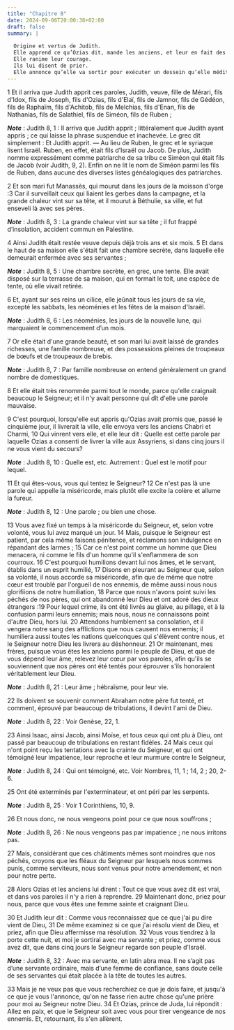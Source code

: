 ```yaml
---
title: "Chapitre 8"
date: 2024-09-06T20:00:38+02:00
draft: false
summary: |
  
  Origine et vertus de Judith.
  Elle apprend ce qu’Ozias dit, mande les anciens, et leur en fait des reproches.
  Elle ranime leur courage.
  Ils lui disent de prier.
  Elle annonce qu’elle va sortir pour exécuter un dessein qu’elle médite.
---
```



1 Et il arriva que Judith apprit ces paroles, Judith, veuve, fille de Mérari, fils d'Idox, fils de Joseph, fils d'Ozias, fils d'Elaï, fils de Jamnor, fils de Gédéon, fils de Raphaïm, fils d'Achitob, fils de Melchias, fils d'Enan, fils de Nathanias, fils de Salathiel, fils de Siméon, fils de Ruben ;

***Note*** :  Judith 8, 1 : Il arriva que Judith apprit ; littéralement que Judith ayant appris ; ce qui laisse la phrase suspendue et inachevée. Le grec dit simplement : Et Judith apprit. ― Au lieu de Ruben, le grec et le syriaque lisent Israël. Ruben, en effet, était fils d’Israël ou Jacob. De plus, Judith nomme expressément comme patriarche de sa tribu ce Siméon qui était fils de Jacob (voir Judith, 9, 2). Enfin on ne lit le nom de Siméon parmi les fils de Ruben, dans aucune des diverses listes généalogiques des patriarches.

2 Et son mari fut Manassès, qui mourut dans les jours de la moisson d'orge :3 Car il surveillait ceux qui liaient les gerbes dans la campagne, et la grande chaleur vint sur sa tête, et il mourut à Béthulie, sa ville, et fut enseveli là avec ses pères.

***Note*** :  Judith 8, 3 : La grande chaleur vint sur sa tête ; il fut frappé d’insolation, accident commun en Palestine.

4 Ainsi Judith était restée veuve depuis déjà trois ans et six mois. 5 Et dans le haut de sa maison elle s'était fait une chambre secrète, dans laquelle elle demeurait enfermée avec ses servantes ;

***Note*** :  Judith 8, 5 : Une chambre secrète, en grec, une tente. Elle avait disposé sur la terrasse de sa maison, qui en formait le toit, une espèce de tente, où elle vivait retirée.

6 Et, ayant sur ses reins un cilice, elle jeûnait tous les jours de sa vie, excepté les sabbats, les néoménies et les fêtes de la maison d'Israël.

***Note*** :  Judith 8, 6 : Les néoménies, les jours de la nouvelle lune, qui marquaient le commencement d’un mois.

7 Or elle était d'une grande beauté, et son mari lui avait laissé de grandes richesses, une famille nombreuse, et des possessions pleines de troupeaux de bœufs et de troupeaux de brebis.

***Note*** :  Judith 8, 7 : Par famille nombreuse on entend généralement un grand nombre de domestiques.

8 Et elle était très renommée parmi tout le monde, parce qu'elle craignait beaucoup le Seigneur; et il n'y avait personne qui dît d'elle une parole mauvaise.


9 C'est pourquoi, lorsqu'elle eut appris qu'Ozias avait promis que, passé le cinquième jour, il livrerait la ville, elle envoya vers les anciens Chabri et Charmi, 10 Qui vinrent vers elle, et elle leur dit : Quelle est cette parole par laquelle Ozias a consenti de livrer la ville aux Assyriens, si dans cinq jours il ne vous vient du secours?

***Note*** :  Judith 8, 10 : Quelle est, etc. Autrement : Quel est le motif pour lequel.


11 Et qui êtes-vous, vous qui tentez le Seigneur? 12 Ce n'est pas là une parole qui appelle la miséricorde, mais plutôt elle excite la colère et allume la fureur.

***Note*** :  Judith 8, 12 : Une parole ; ou bien une chose.

13 Vous avez fixé un temps à la miséricorde du Seigneur, et, selon votre volonté, vous lui avez marqué un jour. 14 Mais, puisque le Seigneur est patient, par cela même faisons pénitence, et réclamons son indulgence en répandant des larmes ; 15 Car ce n'est point comme un homme que Dieu menacera, ni comme le fils d'un homme qu'il s'enflammera de son courroux. 16 C'est pourquoi humilions devant lui nos âmes, et le servant, établis dans un esprit humilié, 17 Disons en pleurant au Seigneur que, selon sa volonté, il nous accorde sa miséricorde, afin que de même que notre cœur est troublé par l'orgueil de nos ennemis, de même aussi nous nous glorifiions de notre humiliation, 18 Parce que nous n'avons point suivi les péchés de nos pères, qui ont abandonné leur Dieu et ont adoré des dieux étrangers :19 Pour lequel crime, ils ont été livrés au glaive, au pillage, et à la confusion parmi leurs ennemis; mais nous, nous ne connaissons point d'autre Dieu, hors lui. 20 Attendons humblement sa consolation, et il vengera notre
sang des afflictions que nous causent nos ennemis; il humiliera aussi toutes les nations quelconques qui s'élèvent contre nous, et le Seigneur notre Dieu les livrera au déshonneur. 21 Or maintenant, mes frères, puisque vous êtes les anciens parmi le peuple de Dieu, et que de vous dépend leur âme, relevez leur cœur par vos paroles, afin qu'ils se souviennent que nos pères ont été tentés pour éprouver s'ils honoraient véritablement leur Dieu.

***Note*** :  Judith 8, 21 : Leur âme ; hébraïsme, pour leur vie.

22 Ils doivent se souvenir comment Abraham notre père fut tenté, et comment, éprouvé par beaucoup de tribulations, il devint l'ami de Dieu.

***Note*** :  Judith 8, 22 : Voir Genèse, 22, 1.

23 Ainsi Isaac, ainsi Jacob, ainsi Moïse, et tous ceux qui ont plu à Dieu, ont passé par beaucoup de tribulations en restant fidèles. 24 Mais ceux qui n'ont point reçu les tentations avec la crainte du Seigneur, et qui ont témoigné leur impatience, leur reproche et leur murmure contre le Seigneur,

***Note*** :  Judith 8, 24 : Qui ont témoigné, etc. Voir Nombres, 11, 1 ; 14, 2 ; 20, 2-6.

25 Ont été exterminés par l'exterminateur, et ont péri par les serpents.

***Note*** :  Judith 8, 25 : Voir 1 Corinthiens, 10, 9.

26 Et nous donc, ne nous vengeons point pour ce que nous souffrons ;

***Note*** :  Judith 8, 26 : Ne nous vengeons pas par impatience ; ne nous irritons pas.

27 Mais, considérant que ces châtiments mêmes sont moindres que nos péchés, croyons que les fléaux du Seigneur par lesquels nous sommes punis, comme serviteurs, nous sont venus pour notre amendement, et non pour notre perte.


28 Alors Ozias et les anciens lui dirent : Tout ce que vous avez dit est vrai, et dans vos paroles il n'y a rien à reprendre. 29 Maintenant donc, priez pour nous, parce que vous êtes une femme sainte et craignant Dieu.


30 Et Judith leur dit : Comme vous reconnaissez que ce que j'ai pu dire vient de Dieu, 31 De même examinez si ce que j'ai résolu vient de Dieu, et priez, afin que Dieu affermisse ma résolution. 32 Vous vous tiendrez à la porte cette nuit, et moi je sortirai avec ma servante ; et priez, comme vous avez dit, que dans cinq jours le Seigneur regarde son peuple d'Israël.

***Note*** :  Judith 8, 32 : Avec ma servante, en latin abra mea. Il ne s’agit pas d’une servante ordinaire, mais d’une femme de confiance, sans doute celle de ses servantes qui était placée à la tête de toutes les autres.

33 Mais je ne veux pas que vous recherchiez ce que je dois faire, et jusqu'à ce que je vous l'annonce, qu'on ne fasse rien autre chose qu'une prière pour moi au Seigneur notre Dieu. 34 Et Ozias, prince de Juda, lui répondit : Allez en paix, et que le Seigneur soit avec vous pour tirer vengeance de nos ennemis. Et, retournant, ils s'en allèrent.

